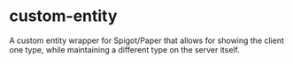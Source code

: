 # custom-entity
A custom entity wrapper for Spigot/Paper that allows for showing the client one type, while maintaining a different type on the server itself.
